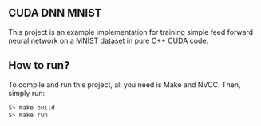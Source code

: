 CUDA DNN MNIST
--------------

This project is an example implementation for training simple feed forward neural network
 on a MNIST dataset in pure C++ CUDA code.

## How to run?

To compile and run this project, all you need is Make and NVCC. Then, simply run:

```bash
$> make build
$> make run
```

